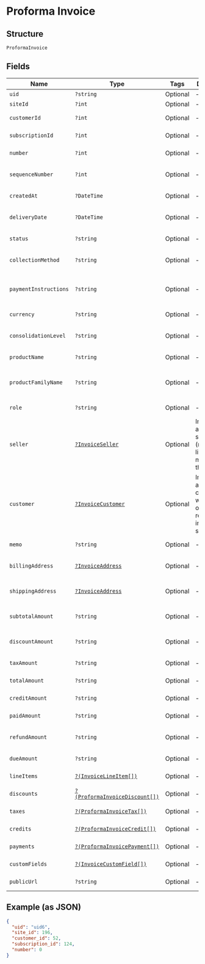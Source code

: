 
# Proforma Invoice

## Structure

`ProformaInvoice`

## Fields

| Name | Type | Tags | Description | Getter | Setter |
|  --- | --- | --- | --- | --- | --- |
| `uid` | `?string` | Optional | - | getUid(): ?string | setUid(?string uid): void |
| `siteId` | `?int` | Optional | - | getSiteId(): ?int | setSiteId(?int siteId): void |
| `customerId` | `?int` | Optional | - | getCustomerId(): ?int | setCustomerId(?int customerId): void |
| `subscriptionId` | `?int` | Optional | - | getSubscriptionId(): ?int | setSubscriptionId(?int subscriptionId): void |
| `number` | `?int` | Optional | - | getNumber(): ?int | setNumber(?int number): void |
| `sequenceNumber` | `?int` | Optional | - | getSequenceNumber(): ?int | setSequenceNumber(?int sequenceNumber): void |
| `createdAt` | `?DateTime` | Optional | - | getCreatedAt(): ?\DateTime | setCreatedAt(?\DateTime createdAt): void |
| `deliveryDate` | `?DateTime` | Optional | - | getDeliveryDate(): ?\DateTime | setDeliveryDate(?\DateTime deliveryDate): void |
| `status` | `?string` | Optional | - | getStatus(): ?string | setStatus(?string status): void |
| `collectionMethod` | `?string` | Optional | - | getCollectionMethod(): ?string | setCollectionMethod(?string collectionMethod): void |
| `paymentInstructions` | `?string` | Optional | - | getPaymentInstructions(): ?string | setPaymentInstructions(?string paymentInstructions): void |
| `currency` | `?string` | Optional | - | getCurrency(): ?string | setCurrency(?string currency): void |
| `consolidationLevel` | `?string` | Optional | - | getConsolidationLevel(): ?string | setConsolidationLevel(?string consolidationLevel): void |
| `productName` | `?string` | Optional | - | getProductName(): ?string | setProductName(?string productName): void |
| `productFamilyName` | `?string` | Optional | - | getProductFamilyName(): ?string | setProductFamilyName(?string productFamilyName): void |
| `role` | `?string` | Optional | - | getRole(): ?string | setRole(?string role): void |
| `seller` | [`?InvoiceSeller`](../../doc/models/invoice-seller.md) | Optional | Information about the seller (merchant) listed on the masthead of the invoice. | getSeller(): ?InvoiceSeller | setSeller(?InvoiceSeller seller): void |
| `customer` | [`?InvoiceCustomer`](../../doc/models/invoice-customer.md) | Optional | Information about the customer who is owner or recipient the invoiced subscription. | getCustomer(): ?InvoiceCustomer | setCustomer(?InvoiceCustomer customer): void |
| `memo` | `?string` | Optional | - | getMemo(): ?string | setMemo(?string memo): void |
| `billingAddress` | [`?InvoiceAddress`](../../doc/models/invoice-address.md) | Optional | - | getBillingAddress(): ?InvoiceAddress | setBillingAddress(?InvoiceAddress billingAddress): void |
| `shippingAddress` | [`?InvoiceAddress`](../../doc/models/invoice-address.md) | Optional | - | getShippingAddress(): ?InvoiceAddress | setShippingAddress(?InvoiceAddress shippingAddress): void |
| `subtotalAmount` | `?string` | Optional | - | getSubtotalAmount(): ?string | setSubtotalAmount(?string subtotalAmount): void |
| `discountAmount` | `?string` | Optional | - | getDiscountAmount(): ?string | setDiscountAmount(?string discountAmount): void |
| `taxAmount` | `?string` | Optional | - | getTaxAmount(): ?string | setTaxAmount(?string taxAmount): void |
| `totalAmount` | `?string` | Optional | - | getTotalAmount(): ?string | setTotalAmount(?string totalAmount): void |
| `creditAmount` | `?string` | Optional | - | getCreditAmount(): ?string | setCreditAmount(?string creditAmount): void |
| `paidAmount` | `?string` | Optional | - | getPaidAmount(): ?string | setPaidAmount(?string paidAmount): void |
| `refundAmount` | `?string` | Optional | - | getRefundAmount(): ?string | setRefundAmount(?string refundAmount): void |
| `dueAmount` | `?string` | Optional | - | getDueAmount(): ?string | setDueAmount(?string dueAmount): void |
| `lineItems` | [`?(InvoiceLineItem[])`](../../doc/models/invoice-line-item.md) | Optional | - | getLineItems(): ?array | setLineItems(?array lineItems): void |
| `discounts` | [`?(ProformaInvoiceDiscount[])`](../../doc/models/proforma-invoice-discount.md) | Optional | - | getDiscounts(): ?array | setDiscounts(?array discounts): void |
| `taxes` | [`?(ProformaInvoiceTax[])`](../../doc/models/proforma-invoice-tax.md) | Optional | - | getTaxes(): ?array | setTaxes(?array taxes): void |
| `credits` | [`?(ProformaInvoiceCredit[])`](../../doc/models/proforma-invoice-credit.md) | Optional | - | getCredits(): ?array | setCredits(?array credits): void |
| `payments` | [`?(ProformaInvoicePayment[])`](../../doc/models/proforma-invoice-payment.md) | Optional | - | getPayments(): ?array | setPayments(?array payments): void |
| `customFields` | [`?(InvoiceCustomField[])`](../../doc/models/invoice-custom-field.md) | Optional | - | getCustomFields(): ?array | setCustomFields(?array customFields): void |
| `publicUrl` | `?string` | Optional | - | getPublicUrl(): ?string | setPublicUrl(?string publicUrl): void |

## Example (as JSON)

```json
{
  "uid": "uid6",
  "site_id": 196,
  "customer_id": 52,
  "subscription_id": 124,
  "number": 0
}
```

